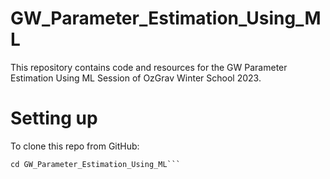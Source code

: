 # GW_Parameter_Estimation_Using_ML
This repository contains code and resources for the GW Parameter Estimation Using ML Session of OzGrav Winter School 2023.

# Setting up
To clone this repo from GitHub:

```git clone git@github.com:chayanchatterjee/GW_Parameter_Estimation_Using_ML.git
cd GW_Parameter_Estimation_Using_ML```
